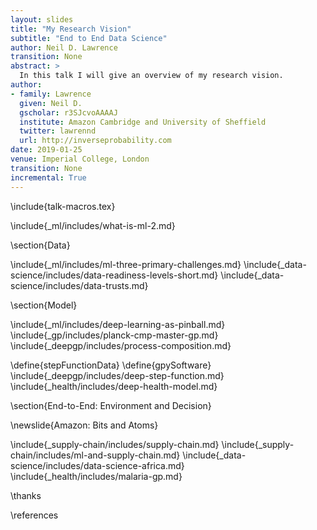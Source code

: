 ```yaml
---
layout: slides
title: "My Research Vision"
subtitle: "End to End Data Science"
author: Neil D. Lawrence
transition: None
abstract: >
  In this talk I will give an overview of my research vision.
author:
- family: Lawrence
  given: Neil D.
  gscholar: r3SJcvoAAAAJ
  institute: Amazon Cambridge and University of Sheffield
  twitter: lawrennd
  url: http://inverseprobability.com
date: 2019-01-25
venue: Imperial College, London
transition: None
incremental: True
---
```


\include{talk-macros.tex}

\include{_ml/includes/what-is-ml-2.md}
<!--include{_ai/includes/ai-vs-data-science-2.md}-->

\section{Data}

\include{_ml/includes/ml-three-primary-challenges.md}
\include{_data-science/includes/data-readiness-levels-short.md}
\include{_data-science/includes/data-trusts.md}

\section{Model}

\include{_ml/includes/deep-learning-as-pinball.md}
\include{_gp/includes/planck-cmp-master-gp.md}
\include{_deepgp/includes/process-composition.md}
<!-- in this short overview, don't introduce GPy or the data-->
\define{stepFunctionData} 
\define{gpySoftware}
\include{_deepgp/includes/deep-step-function.md}
\include{_health/includes/deep-health-model.md}

\section{End-to-End: Environment and Decision}

\newslide{Amazon: Bits and Atoms}

\include{_supply-chain/includes/supply-chain.md}
\include{_supply-chain/includes/ml-and-supply-chain.md}
\include{_data-science/includes/data-science-africa.md}
\include{_health/includes/malaria-gp.md}

\thanks

\references
